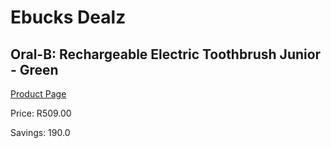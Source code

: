 
# Ebucks Dealz
## Oral-B: Rechargeable Electric Toothbrush Junior - Green
[Product Page](https://www.ebucks.com/web/shop/productSelected.do?prodId=662215497&catId=1158501102)

Price: R509.00

Savings: 190.0


	